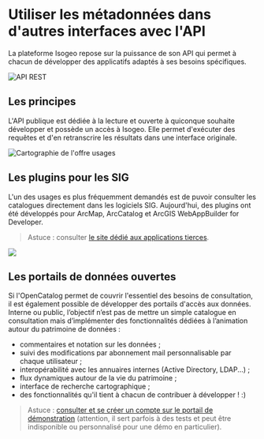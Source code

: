 # Utiliser les métadonnées dans d'autres interfaces avec l'API

La plateforme Isogeo repose sur la puissance de son API qui permet à chacun de développer des applicatifs adaptés à ses besoins spécifiques.

![API REST](/fr/images/api_rest.png "Une API REST déployée dans le cloud Azure")

## Les principes

L'API publique est dédiée à la lecture et ouverte à quiconque souhaite développer et possède un accès à Isogeo. Elle permet d'exécuter des requêtes et d'en retranscrire les résultats dans une interface originale.

![Cartographie de l'offre usages](/fr/images/schema_CartoOffre.png "Une plateforme orientée usages")

## Les plugins pour les SIG

L'un des usages es plus fréquemment demandés est de puvoir consulter les catalogues directement dans les logiciels SIG. Aujourd'hui, des plugins ont été développés pour ArcMap, ArcCatalog et ArcGIS WebAppBuilder for Developer.

> Astuce : consulter [le site dédié aux applications tierces](http://www.isogeo.com/applications/).

![](http://www.isogeo.com/_medias/images/applications/portfolio/2widget-plugin.png)

## Les portails de données ouvertes

Si l'OpenCatalog permet de couvrir l'essentiel des besoins de consultation, il est également possible de développer des portails d'accès aux données. Interne ou public, l’objectif n’est pas de mettre un simple catalogue en consultation mais d’implémenter des fonctionnalités dédiées à l’animation autour du patrimoine de données :

* commentaires et notation sur les données ;
* suivi des modifications par abonnement mail personnalisable par chaque utilisateur ;
* interopérabilité avec les annuaires internes (Active Directory, LDAP...) ;
* flux dynamiques autour de la vie du patrimoine ;
* interface de recherche cartographique ;
* des fonctionnalités qu'il tient à chacun de contribuer à développer ! :)

> Astuce : [consulter et se créer un compte sur le portail de démonstration](http://demo.isogeo.net/) (attention, il sert parfois à des tests et peut être indisponible ou personnalisé pour une démo en particulier).
